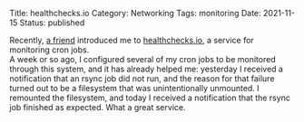 Title: healthchecks.io
Category: Networking
Tags: monitoring
Date: 2021-11-15
Status: published

Recently, [a friend](http://mindlesstux.com) introduced me to [healthchecks.io](https://healthchecks.io), a service for monitoring cron jobs.  
A week or so ago, I configured several of my cron jobs to be monitored through this system, and it has already helped me:
yesterday I received a notification that an rsync job did not run, and the reason for that failure turned out to be
a filesystem that was unintentionally unmounted.  I remounted the filesystem, and today I received a notification that
the rsync job finished as expected.  What a great service.
